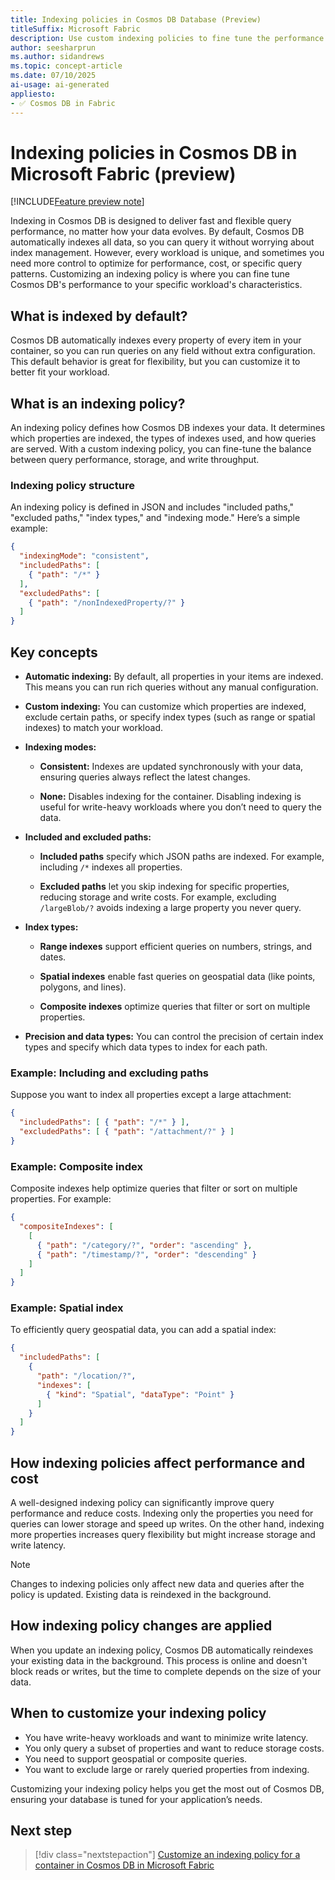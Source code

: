 ```yaml
---
title: Indexing policies in Cosmos DB Database (Preview)
titleSuffix: Microsoft Fabric
description: Use custom indexing policies to fine tune the performance of Cosmos DB in Microsoft Fabric during the preview to better match your application workloads.
author: seesharprun
ms.author: sidandrews
ms.topic: concept-article
ms.date: 07/10/2025
ai-usage: ai-generated
appliesto:
- ✅ Cosmos DB in Fabric
---
```


# Indexing policies in Cosmos DB in Microsoft Fabric (preview)

[!INCLUDE[Feature preview note](../../includes/feature-preview-note.md)]

Indexing in Cosmos DB is designed to deliver fast and flexible query performance, no matter how your data evolves. By default, Cosmos DB automatically indexes all data, so you can query it without worrying about index management. However, every workload is unique, and sometimes you need more control to optimize for performance, cost, or specific query patterns. Customizing an indexing policy is where you can fine tune Cosmos DB's performance to your specific workload's characteristics.

## What is indexed by default?

Cosmos DB automatically indexes every property of every item in your container, so you can run queries on any field without extra configuration. This default behavior is great for flexibility, but you can customize it to better fit your workload.

## What is an indexing policy?

An indexing policy defines how Cosmos DB indexes your data. It determines which properties are indexed, the types of indexes used, and how queries are served. With a custom indexing policy, you can fine-tune the balance between query performance, storage, and write throughput.

### Indexing policy structure

An indexing policy is defined in JSON and includes "included paths," "excluded paths," "index types," and "indexing mode." Here’s a simple example:

```json
{
  "indexingMode": "consistent",
  "includedPaths": [
    { "path": "/*" }
  ],
  "excludedPaths": [
    { "path": "/nonIndexedProperty/?" }
  ]
}
```

## Key concepts

- **Automatic indexing:** By default, all properties in your items are indexed. This means you can run rich queries without any manual configuration.

- **Custom indexing:** You can customize which properties are indexed, exclude certain paths, or specify index types (such as range or spatial indexes) to match your workload.

- **Indexing modes:**

  - **Consistent:** Indexes are updated synchronously with your data, ensuring queries always reflect the latest changes.

  - **None:** Disables indexing for the container. Disabling indexing is useful for write-heavy workloads where you don’t need to query the data.

- **Included and excluded paths:**

  - **Included paths** specify which JSON paths are indexed. For example, including `/*` indexes all properties.

  - **Excluded paths** let you skip indexing for specific properties, reducing storage and write costs. For example, excluding `/largeBlob/?` avoids indexing a large property you never query.

- **Index types:**

  - **Range indexes** support efficient queries on numbers, strings, and dates.

  - **Spatial indexes** enable fast queries on geospatial data (like points, polygons, and lines).

  - **Composite indexes** optimize queries that filter or sort on multiple properties.

- **Precision and data types:** You can control the precision of certain index types and specify which data types to index for each path.

### Example: Including and excluding paths

Suppose you want to index all properties except a large attachment:

```json
{
  "includedPaths": [ { "path": "/*" } ],
  "excludedPaths": [ { "path": "/attachment/?" } ]
}
```

### Example: Composite index

Composite indexes help optimize queries that filter or sort on multiple properties. For example:

```json
{
  "compositeIndexes": [
    [
      { "path": "/category/?", "order": "ascending" },
      { "path": "/timestamp/?", "order": "descending" }
    ]
  ]
}
```

### Example: Spatial index

To efficiently query geospatial data, you can add a spatial index:

```json
{
  "includedPaths": [
    {
      "path": "/location/?",
      "indexes": [
        { "kind": "Spatial", "dataType": "Point" }
      ]
    }
  ]
}
```

## How indexing policies affect performance and cost

A well-designed indexing policy can significantly improve query performance and reduce costs. Indexing only the properties you need for queries can lower storage and speed up writes. On the other hand, indexing more properties increases query flexibility but might increase storage and write latency.

> [!NOTE]
> Changes to indexing policies only affect new data and queries after the policy is updated. Existing data is reindexed in the background.

## How indexing policy changes are applied

When you update an indexing policy, Cosmos DB automatically reindexes your existing data in the background. This process is online and doesn't block reads or writes, but the time to complete depends on the size of your data.

## When to customize your indexing policy

- You have write-heavy workloads and want to minimize write latency.
- You only query a subset of properties and want to reduce storage costs.
- You need to support geospatial or composite queries.
- You want to exclude large or rarely queried properties from indexing.

Customizing your indexing policy helps you get the most out of Cosmos DB, ensuring your database is tuned for your application’s needs.

## Next step

> [!div class="nextstepaction"]
> [Customize an indexing policy for a container in Cosmos DB in Microsoft Fabric](how-to-customize-indexing-policy.md)
